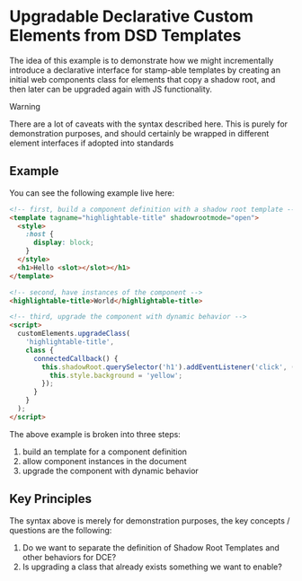 # Upgradable Declarative Custom Elements from DSD Templates

The idea of this example is to demonstrate how we might incrementally introduce a declarative interface for stamp-able
templates by creating an initial web components class for elements that copy a shadow root, and then later can be
upgraded again with JS functionality.

> [!warning]
>
> There are a lot of caveats with the syntax described here. This is purely for demonstration purposes, and should
> certainly be wrapped in different element interfaces if adopted into standards

## Example

You can see the following example live here:

```html
<!-- first, build a component definition with a shadow root template -->
<template tagname="highlightable-title" shadowrootmode="open">
  <style>
    :host {
      display: block;
    }
  </style>
  <h1>Hello <slot></slot></h1>
</template>

<!-- second, have instances of the component -->
<highlightable-title>World</highlightable-title>

<!-- third, upgrade the component with dynamic behavior -->
<script>
  customElements.upgradeClass(
    'highlightable-title',
    class {
      connectedCallback() {
        this.shadowRoot.querySelector('h1').addEventListener('click', () => {
          this.style.background = 'yellow';
        });
      }
    }
  );
</script>
```

The above example is broken into three steps:

1. build an template for a component definition
2. allow component instances in the document
3. upgrade the component with dynamic behavior

## Key Principles

The syntax above is merely for demonstration purposes, the key concepts / questions are the following:

1. Do we want to separate the definition of Shadow Root Templates and other behaviors for DCE?
2. Is upgrading a class that already exists something we want to enable?

